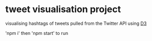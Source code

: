 # tweet visualisation project

visualising hashtags of tweets pulled from the Twitter API using [D3](https://d3js.org)

'npm i' then 'npm start' to run
